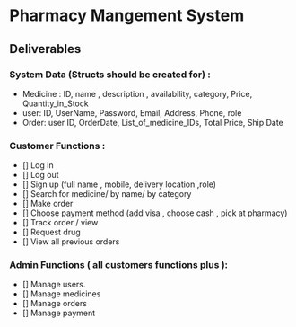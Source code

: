 # Pharmacy Mangement System

## Deliverables

### System Data (Structs should be created for) :

- Medicine : ID, name , description , availability, category, Price, Quantity_in_Stock
- user: ID, UserName, Password, Email, Address, Phone, role
- Order: user ID, OrderDate, List_of_medicine_IDs, Total Price, Ship Date

### Customer Functions :
- [] Log in
- [] Log out
- [] Sign up (full name , mobile, delivery location ,role)
- [] Search for medicine/ by name/ by category
- [] Make order
- [] Choose payment method (add visa , choose cash , pick at
pharmacy)
- [] Track order / view
- [] Request drug
- [] View all previous orders

### Admin Functions ( all customers functions plus ):

- [] Manage users.
- [] Manage medicines
- [] Manage orders
- [] Manage payment
